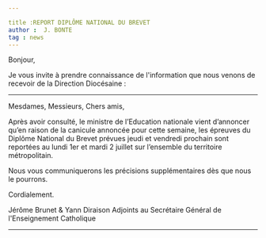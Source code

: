```yaml
---

title :REPORT DIPLÔME NATIONAL DU BREVET
author :  J. BONTE
tag : news
---
```


Bonjour,

Je vous invite à prendre connaissance de l'information que nous venons de recevoir de la Direction Diocésaine :
___
Mesdames, Messieurs, Chers amis,
 
Après avoir consulté, le ministre de l’Education nationale vient d’annoncer qu’en raison de la canicule annoncée pour cette semaine, les épreuves du Diplôme National du Brevet prévues jeudi et vendredi prochain sont reportées au lundi 1er et mardi 2 juillet sur l’ensemble du territoire métropolitain.
 
Nous vous communiquerons les précisions supplémentaires dès que nous le pourrons.
 
Cordialement.
 
Jérôme Brunet   &    Yann Diraison
Adjoints au Secrétaire Général de l'Enseignement Catholique
___
